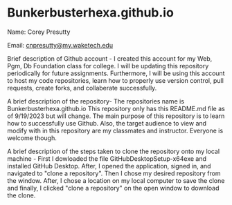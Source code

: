 # Bunkerbusterhexa.github.io

Name: Corey Presutty

Email: cnpresutty@my.waketech.edu

Brief description of Github account - I created this account for my Web, Pgm, Db Foundation class for college. I will be updating this repository 
periodically for future assignments. Furthermore, I will be using this account to host my code repositories, learn how to properly use version control, pull requests, create forks, and collaberate successfully.



 A brief description of the repository- The repositories name is Bunkerbusterhexa.github.io This repository only has this README.md file as of 9/19/2023 but will change. The main purpose of this repository is to learn how to successfully use Github. Also, the target audience to view and modify with in this repository are my classmates and instructor. Everyone is welcome though. 
 

 A brief description of the steps taken to clone the repository onto my local machine - First I dowloaded the file GitHubDesktopSetup-x64exe and installed GitHub Desktop. After, I opened the application, signed in, and navigated to "clone a repository". Then I chose my desired repository from the window. After, 
I chose a location on my local computer to save the clone and finally, I clicked "clone a repository" on the open window to download the clone.
